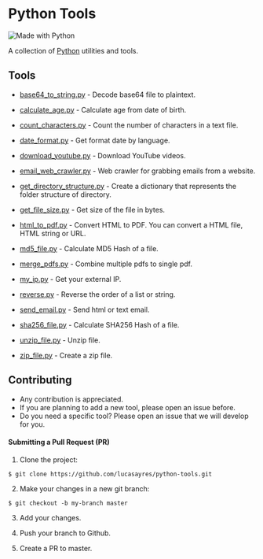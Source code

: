 # Python Tools

![Made with Python](http://forthebadge.com/images/badges/made-with-python.svg)

A collection of [Python](https://www.python.org) utilities and tools.

## Tools

- [base64_to_string.py](https://github.com/lucasayres/python-tools/blob/master/tools/base64_to_string.py) - Decode base64 file to plaintext.

- [calculate_age.py](https://github.com/lucasayres/python-tools/blob/master/tools/calculate_age.py) - Calculate age from date of birth.

- [count_characters.py](https://github.com/lucasayres/python-tools/blob/master/tools/count_characters.py) - Count the number of characters in a text file.

- [date_format.py](https://github.com/lucasayres/python-tools/blob/master/tools/date_format.py) - Get format date by language.

- [download_youtube.py](https://github.com/lucasayres/python-tools/blob/master/tools/download_youtube.py) - Download YouTube videos.

- [email_web_crawler.py](https://github.com/lucasayres/python-tools/blob/master/tools/email_web_crawler.py) - Web crawler for grabbing emails from a website.

- [get_directory_structure.py](https://github.com/lucasayres/python-tools/blob/master/tools/get_directory_structure.py) - Create a dictionary that represents the folder structure of directory.

- [get_file_size.py](https://github.com/lucasayres/python-tools/blob/master/tools/get_file_size.py) - Get size of the file in bytes.

- [html_to_pdf.py](https://github.com/lucasayres/python-tools/blob/master/tools/html_to_pdf.py) - Convert HTML to PDF. You can convert a HTML file, HTML string or URL.

- [md5_file.py](https://github.com/lucasayres/python-tools/blob/master/tools/md5_file.py) - Calculate MD5 Hash of a file.

- [merge_pdfs.py](https://github.com/lucasayres/python-tools/blob/master/tools/merge_pdfs.py) - Combine multiple pdfs to single pdf.

- [my_ip.py](https://github.com/lucasayres/python-tools/blob/master/tools/my_ip.py) - Get your external IP.

- [reverse.py](https://github.com/lucasayres/python-tools/blob/master/tools/reverse.py) - Reverse the order of a list or string.

- [send_email.py](https://github.com/lucasayres/python-tools/blob/master/tools/send_email.py) - Send html or text email.

- [sha256_file.py](https://github.com/lucasayres/python-tools/blob/master/tools/sha256_file.py) - Calculate SHA256 Hash of a file.

- [unzip_file.py](https://github.com/lucasayres/python-tools/blob/master/tools/unzip_file.py) - Unzip file.

- [zip_file.py](https://github.com/lucasayres/python-tools/blob/master/tools/zip_file.py) - Create a zip file.

## Contributing

- Any contribution is appreciated.
- If you are planning to add a new tool, please open an issue before.
- Do you need a specific tool? Please open an issue that we will develop for you.

#### Submitting a Pull Request (PR)

1. Clone the project:
  ```
  $ git clone https://github.com/lucasayres/python-tools.git
  ```

2. Make your changes in a new git branch:
  ```
  $ git checkout -b my-branch master
  ```

3. Add your changes.

4. Push your branch to Github.

5. Create a PR to master.
